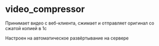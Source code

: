# video_compressor

Принимает видео с веб-клиента, сжимает и отправляет оригинал со сжатой копией в 1с

Настроен на автоматическое развёртывание на сервере
